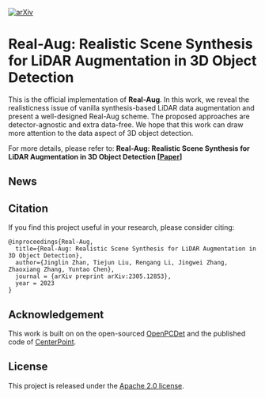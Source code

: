 [![arXiv](https://img.shields.io/badge/arXiv-Paper-<COLOR>.svg)](https://arxiv.org/abs/2305.12853)
# Real-Aug: Realistic Scene Synthesis for LiDAR Augmentation in 3D Object Detection
This is the official implementation of **Real-Aug**. 
In this work, we reveal the realisticness issue of vanilla synthesis-based LiDAR data augmentation and present a well-designed Real-Aug scheme. The proposed approaches are detector-agnostic and extra data-free. We hope that this work can draw more attention to the data aspect of 3D object detection.

For more details, please refer to: **Real-Aug: Realistic Scene Synthesis for LiDAR Augmentation in 3D Object Detection [[Paper](https://arxiv.org/abs/2305.12853)]** <br />
<!-- <p align="center"> <img src="img/real-aug.pdf" width="100%"> </p> -->
## News
<!-- - [2023-03-06] Real-Aug achieved the SOTA performance on the nuScenes LiDAR-only 3D object detection benchmark. -->

## Citation 
If you find this project useful in your research, please consider citing:

```
@inproceedings{Real-Aug,
  title={Real-Aug: Realistic Scene Synthesis for LiDAR Augmentation in 3D Object Detection},
  author={Jinglin Zhan, Tiejun Liu, Rengang Li, Jingwei Zhang, Zhaoxiang Zhang, Yuntao Chen},
  journal = {arXiv preprint arXiv:2305.12853},
  year = 2023
}
```

## Acknowledgement
This work is built on  on the open-sourced [OpenPCDet](https://github.com/open-mmlab/OpenPCDet) and the published code of [CenterPoint](https://github.com/tianweiy/CenterPoint).

## License
This project is released under the [Apache 2.0 license](LICENSE).
